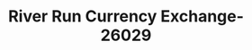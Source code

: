 ---
f_zip-code: 60015
f_state-code: IL
title: River Run Currency Exchange-26029
f_phone: 847-459-9800
f_city-only: Deerfield
f_address: 20518 Milwaukee Ave Deerfield
f_location-unique-id: '26029'
slug: river-run-currency-exchange-26029
updated-on: '2024-05-30T13:46:58.046Z'
created-on: '2024-05-30T13:36:59.803Z'
published-on: '2024-05-30T13:54:32.469Z'
f_city-state: cms/city/deerfield-il.md
f_company: cms/company/river-run-currency-exchange.md
f_state: cms/state/illinois.md
layout: '[payday-loan].html'
tags: payday-loan
---